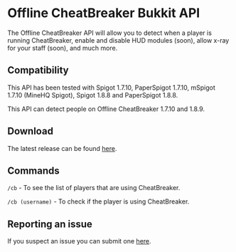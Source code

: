 # Offline CheatBreaker Bukkit API
The Offline CheatBreaker API will allow you to detect when a player is running CheatBreaker, enable and disable HUD modules (soon), allow x-ray for your staff (soon), and much more.

## Compatibility

This API has been tested with Spigot 1.7.10, PaperSpigot 1.7.10, mSpigot 1.7.10 (MineHQ Spigot), Spigot 1.8.8 and PaperSpigot 1.8.8.

This API can detect people on Offline CheatBreaker 1.7.10 and 1.8.9.

## Download

The latest release can be found [here](https://github.com/Offline-Cheatbreaker/Offline-CheatBreaker-API/releases/latest).

## Commands

`/cb` - To see the list of players that are using CheatBreaker.

`/cb (username)` - To check if the player is using CheatBreaker.

## Reporting an issue

If you suspect an issue you can submit one [here](https://github.com/Offline-Cheatbreaker/Offline-CheatBreaker-API/issues).
